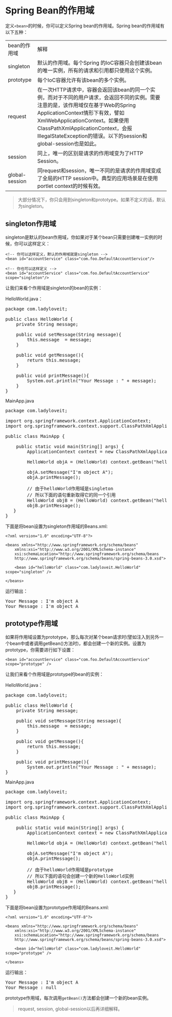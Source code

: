 # Spring Bean的作用域

定义`<bean>`的时候，你可以定义Spring bean的作用域。Spring bean的作用域有以下五种：

<table>
	<tr>
		<td>bean的作用域</td>
		<td>解释</td>
	</tr>
	<tr>
		<td>singleton</td>
		<td>默认的作用域。每个Spring 的IoC容器只会创建该bean的唯一实例，所有的请求和引用都只使用这个实例。</td>
	</tr>
	<tr>
		<td>prototype</td>
		<td>每个IoC容器允许有该bean的多个实例。</td>
	</tr>
	<tr>
		<td>request</td>
		<td>在一次HTTP请求中，容器会返回该bean的同一个实例，而对于不同的用户请求，会返回不同的实例。需要注意的是，该作用域仅在基于Web的Spring ApplicationContext情形下有效，譬如XmlWebApplicationContext。如果使用ClassPathXmlApplicationContext，会报IllegalStateException的错误。以下的session和global-session也是如此。</td>
	</tr>
	<tr>
		<td>session</td>
		<td>同上，唯一的区别是请求的作用域变为了HTTP Session。</td>
	</tr>
	<tr>
		<td>global-session</td>
		<td>同request和session，唯一不同的是请求的作用域变成了全局的HTTP session中。典型的应用场景是在使用portlet context的时候有效。</td>
	</tr>

</table>

> 大部分情况下，你只会用到singleton和prototype。如果不定义的话，默认为singleton。

## singleton作用域

singleton是默认的bean作用域，你如果对于某个bean只需要创建唯一实例的时候，你可以这样定义：


	<!-- 你可以这样定义，默认的作用域就是singleton -->
	<bean id="accountService" class="com.foo.DefaultAccountService"/>

	<!-- 你也可以这样定义 -->
	<bean id="accountService" class="com.foo.DefaultAccountService" scope="singleton"/>

让我们来看个作用域是singleton的bean的实例：

HelloWorld.java：

<pre class="brush: java; gutter: true">
package com.ladyloveit;

public class HelloWorld {
	private String message;

	public void setMessage(String message){
		this.message  = message;
	}

	public void getMessage(){
		return this.message;
	}

	public void printMessage(){
		System.out.println("Your Message : " + message);
	}
}
</pre>
	

MainApp.java

<pre class="brush: java; gutter: true">
package com.ladyloveit;

import org.springframework.context.ApplicationContext;
import org.springframework.context.support.ClassPathXmlApplicationContext;

public class MainApp {

	public static void main(String[] args) {
		ApplicationContext context = new ClassPathXmlApplicationContext("Beans.xml");

        HelloWorld objA = (HelloWorld) context.getBean("helloWorld");

		objA.setMessage("I'm object A");
		objA.printMessage();

		// 由于helloWorld作用域是singleton
		// 所以下面的语句重新取得它的同一个引用
		HelloWorld objB = (HelloWorld) context.getBean("helloWorld");
		objB.printMessage();
   }
}
</pre>
	
下面是将bean设置为singleton作用域的Beans.xml:

	<?xml version="1.0" encoding="UTF-8"?>

	<beans xmlns="http://www.springframework.org/schema/beans"
	    xmlns:xsi="http://www.w3.org/2001/XMLSchema-instance"
	    xsi:schemaLocation="http://www.springframework.org/schema/beans
	    http://www.springframework.org/schema/beans/spring-beans-3.0.xsd">

		<bean id="helloWorld" class="com.ladyloveit.HelloWorld" scope="singleton" />

	</beans>

运行输出：

<pre class="brush: plain; gutter: true">
Your Message : I'm object A
Your Message : I'm object A
</pre>	

## prototype作用域

如果将作用域设置为prototype，那么每次对某个bean请求时(譬如注入到另外一个bean中或者调用getBean()方法时)，都会创建一个新的实例。设置为prototype，你需要进行如下设置：

	<bean id="accountService" class="com.foo.DefaultAccountService" scope="prototype" />

让我们来看个作用域是prototype的bean的实例：

HelloWorld.java：

<pre class="brush: java; gutter: true">
package com.ladyloveit;

public class HelloWorld {
	private String message;

	public void setMessage(String message){
		this.message  = message;
	}

	public void getMessage(){
		return this.message;
	}

	public void printMessage(){
		System.out.println("Your Message : " + message);
}
</pre>

MainApp.java

<pre class="brush: java; gutter: true">
package com.ladyloveit;

import org.springframework.context.ApplicationContext;
import org.springframework.context.support.ClassPathXmlApplicationContext;

public class MainApp {

	public static void main(String[] args) {
		ApplicationContext context = new ClassPathXmlApplicationContext("Beans.xml");

        HelloWorld objA = (HelloWorld) context.getBean("helloWorld");

		objA.setMessage("I'm object A");
		objA.printMessage();

		// 由于helloWorld作用域是prototype
		// 所以下面的语句会创建一个新的HelloWorld实例
		HelloWorld objB = (HelloWorld) context.getBean("helloWorld");
		objB.printMessage();
   }
}
</pre>

下面是将bean设置为prototype作用域的Beans.xml:

	<?xml version="1.0" encoding="UTF-8"?>

	<beans xmlns="http://www.springframework.org/schema/beans"
	    xmlns:xsi="http://www.w3.org/2001/XMLSchema-instance"
	    xsi:schemaLocation="http://www.springframework.org/schema/beans
	    http://www.springframework.org/schema/beans/spring-beans-3.0.xsd">

		<bean id="helloWorld" class="com.ladyloveit.HelloWorld" scope="prototype" />

	</beans>

运行输出：

<pre class="brush: plain; gutter: true">
Your Message : I'm object A
Your Message : null
</pre>

prototype作用域，每次调用`getBean()`方法都会创建一个新的bean实例。

> request, session, global-session以后再详细解释。